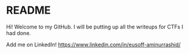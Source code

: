 # README
Hi! Welcome to my GitHub.
I will be putting up all the writeups for CTFs I had done.

Add me on LinkedIn! https://www.linkedin.com/in/eusoff-aminurrashid/

